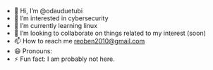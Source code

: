 - 👋 Hi, I’m @odauduetubi
- 👀 I’m interested in cybersecurity
- 🌱 I’m currently learning linux
- 💞️ I’m looking to collaborate on things related to my interest (soon)
- 📫 How to reach me reoben2010@gmail.com
- 😄 Pronouns: 
- ⚡ Fun fact: I am probably not here.

<!---
odauduetubi/odauduetubi is a ✨ special ✨ repository because its `README.md` (this file) appears on your GitHub profile.
You can click the Preview link to take a look at your changes.
--->
